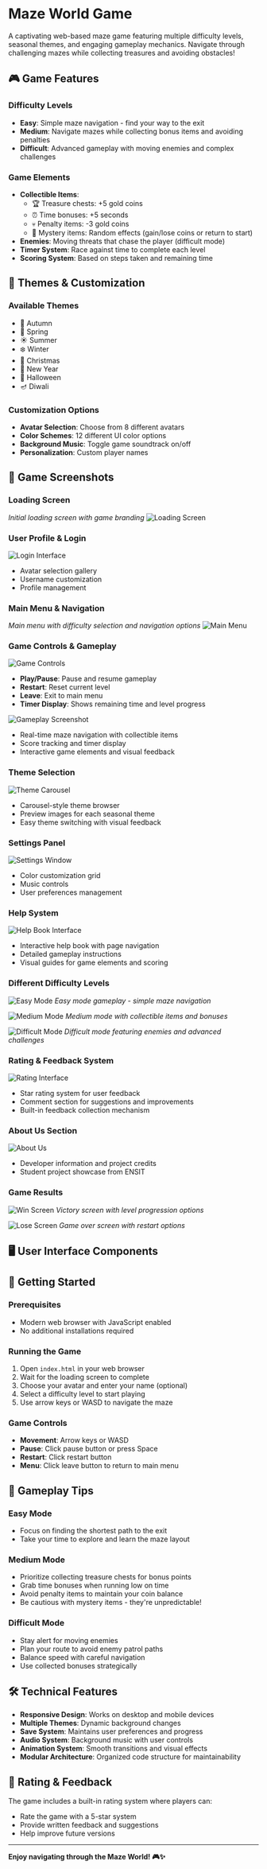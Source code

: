 
# Maze World Game

A captivating web-based maze game featuring multiple difficulty levels, seasonal themes, and engaging gameplay mechanics. Navigate through challenging mazes while collecting treasures and avoiding obstacles!

## 🎮 Game Features

### Difficulty Levels
- **Easy**: Simple maze navigation - find your way to the exit
- **Medium**: Navigate mazes while collecting bonus items and avoiding penalties
- **Difficult**: Advanced gameplay with moving enemies and complex challenges

### Game Elements
- **Collectible Items**:
  - 🏆 Treasure chests: +5 gold coins
  - ⏰ Time bonuses: +5 seconds
  - 💀 Penalty items: -3 gold coins
  - 🎲 Mystery items: Random effects (gain/lose coins or return to start)
- **Enemies**: Moving threats that chase the player (difficult mode)
- **Timer System**: Race against time to complete each level
- **Scoring System**: Based on steps taken and remaining time

## 🎨 Themes & Customization

### Available Themes
- 🍂 Autumn
- 🌸 Spring  
- ☀️ Summer
- ❄️ Winter
- 🎄 Christmas
- 🎊 New Year
- 🎃 Halloween
- 🪔 Diwali

### Customization Options
- **Avatar Selection**: Choose from 8 different avatars
- **Color Schemes**: 12 different UI color options
- **Background Music**: Toggle game soundtrack on/off
- **Personalization**: Custom player names

## 📸 Game Screenshots

### Loading Screen
*Initial loading screen with game branding*
![Loading Screen](screenshots/loading.PNG)

### User Profile & Login
![Login Interface](screenshots/login.PNG)
- Avatar selection gallery
- Username customization
- Profile management

### Main Menu & Navigation
*Main menu with difficulty selection and navigation options*
![Main Menu](screenshots/menu.PNG)


### Game Controls & Gameplay
![Game Controls](screenshots/game-interface.PNG)
- **Play/Pause**: Pause and resume gameplay
- **Restart**: Reset current level
- **Leave**: Exit to main menu
- **Timer Display**: Shows remaining time and level progress

![Gameplay Screenshot](screenshots/gameplay.PNG)
- Real-time maze navigation with collectible items
- Score tracking and timer display
- Interactive game elements and visual feedback

### Theme Selection
![Theme Carousel](screenshots/theme-selection.PNG)
- Carousel-style theme browser
- Preview images for each seasonal theme
- Easy theme switching with visual feedback

### Settings Panel
![Settings Window](screenshots/settings.PNG)
- Color customization grid
- Music controls
- User preferences management

### Help System
![Help Book Interface](screenshots/help-book.PNG)
- Interactive help book with page navigation
- Detailed gameplay instructions
- Visual guides for game elements and scoring

### Different Difficulty Levels
![Easy Mode](screenshots/easy-mode.PNG)
*Easy mode gameplay - simple maze navigation*

![Medium Mode](screenshots/medium-mode.PNG)
*Medium mode with collectible items and bonuses*

![Difficult Mode](screenshots/difficult-mode.PNG)
*Difficult mode featuring enemies and advanced challenges*

### Rating & Feedback System
![Rating Interface](screenshots/rating.PNG)
- Star rating system for user feedback
- Comment section for suggestions and improvements
- Built-in feedback collection mechanism

### About Us Section
![About Us](screenshots/about-us.PNG)
- Developer information and project credits
- Student project showcase from ENSIT

### Game Results
![Win Screen](screenshots/win-screen.PNG)
*Victory screen with level progression options*

![Lose Screen](screenshots/lose-screen.PNG)
*Game over screen with restart options*

## 🖥️ User Interface Components

## 🚀 Getting Started

### Prerequisites
- Modern web browser with JavaScript enabled
- No additional installations required

### Running the Game
1. Open `index.html` in your web browser
2. Wait for the loading screen to complete
3. Choose your avatar and enter your name (optional)
4. Select a difficulty level to start playing
5. Use arrow keys or WASD to navigate the maze

### Game Controls
- **Movement**: Arrow keys or WASD
- **Pause**: Click pause button or press Space
- **Restart**: Click restart button
- **Menu**: Click leave button to return to main menu

## 🎯 Gameplay Tips

### Easy Mode
- Focus on finding the shortest path to the exit
- Take your time to explore and learn the maze layout

### Medium Mode
- Prioritize collecting treasure chests for bonus points
- Grab time bonuses when running low on time
- Avoid penalty items to maintain your coin balance
- Be cautious with mystery items - they're unpredictable!

### Difficult Mode
- Stay alert for moving enemies
- Plan your route to avoid enemy patrol paths
- Balance speed with careful navigation
- Use collected bonuses strategically

## 🛠️ Technical Features

- **Responsive Design**: Works on desktop and mobile devices
- **Multiple Themes**: Dynamic background changes
- **Save System**: Maintains user preferences and progress
- **Audio System**: Background music with user controls
- **Animation System**: Smooth transitions and visual effects
- **Modular Architecture**: Organized code structure for maintainability

## 🌟 Rating & Feedback

The game includes a built-in rating system where players can:
- Rate the game with a 5-star system
- Provide written feedback and suggestions
- Help improve future versions

---

**Enjoy navigating through the Maze World! 🎮✨**